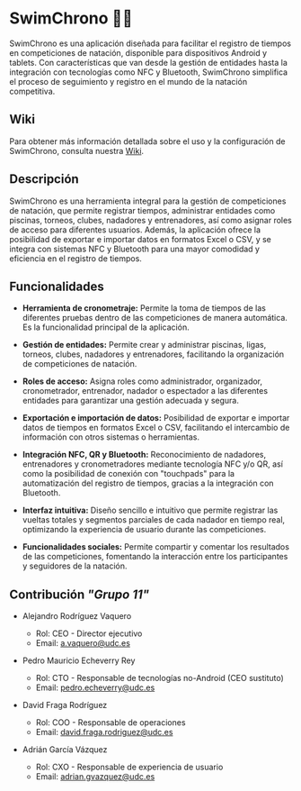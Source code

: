 # SwimChrono 🏊‍♂️

SwimChrono es una aplicación diseñada para facilitar el registro de tiempos en
competiciones de natación, disponible para dispositivos Android y tablets.
Con características que van desde la gestión de entidades hasta la integración
con tecnologías como NFC y Bluetooth, SwimChrono simplifica el proceso de
seguimiento y registro en el mundo de la natación competitiva.

## Wiki

Para obtener más información detallada sobre el uso y la configuración de
SwimChrono, consulta nuestra [Wiki](https://dfr99.github.io/SwimChrono/).

## Descripción

SwimChrono es una herramienta integral para la gestión de competiciones de
natación, que permite registrar tiempos, administrar entidades como piscinas,
torneos, clubes, nadadores y entrenadores, así como asignar roles de acceso
para diferentes usuarios. Además, la aplicación ofrece la posibilidad de
exportar e importar datos en formatos Excel o CSV, y se integra con sistemas
NFC y Bluetooth para una mayor comodidad y eficiencia en el registro de tiempos.

## Funcionalidades

- **Herramienta de cronometraje:** Permite la toma de tiempos de las diferentes 
pruebas dentro de las competiciones de manera automática. Es la funcionalidad 
principal de la aplicación.

- **Gestión de entidades:** Permite crear y administrar piscinas, ligas,
torneos, clubes, nadadores y entrenadores, facilitando la organización de
competiciones de natación.

- **Roles de acceso:** Asigna roles como administrador, organizador,
cronometrador, entrenador, nadador o espectador a las diferentes entidades para
garantizar una gestión adecuada y segura.

- **Exportación e importación de datos:** Posibilidad de exportar e importar
datos de tiempos en formatos Excel o CSV, facilitando el intercambio de
información con otros sistemas o herramientas.

- **Integración NFC, QR y Bluetooth:** Reconocimiento de nadadores,
entrenadores y cronometradores mediante tecnología NFC y/o QR, así como la
posibilidad de conexión con "touchpads" para la automatización del registro de
tiempos, gracias a la integración con Bluetooth.

- **Interfaz intuitiva:** Diseño sencillo e intuitivo que permite registrar las
vueltas totales y segmentos parciales de cada nadador en tiempo real,
optimizando la experiencia de usuario durante las competiciones.

- **Funcionalidades sociales:** Permite compartir y comentar los resultados de
las competiciones, fomentando la interacción entre los participantes y
seguidores de la natación.

## Contribución *"Grupo 11"*

- Alejandro Rodríguez Vaquero 

    * Rol: CEO - Director ejecutivo 
    * Email: <a.vaquero@udc.es>

- Pedro Mauricio Echeverry Rey 
  
    * Rol: CTO - Responsable de tecnologías no-Android (CEO sustituto) 
    * Email: <pedro.echeverry@udc.es> 

- David Fraga Rodríguez 
  
    * Rol: COO - Responsable de operaciones
    * Email: <david.fraga.rodriguez@udc.es> 

- Adrián García Vázquez 
  
    * Rol: CXO - Responsable de experiencia de usuario
    * Email: <adrian.gvazquez@udc.es> 
